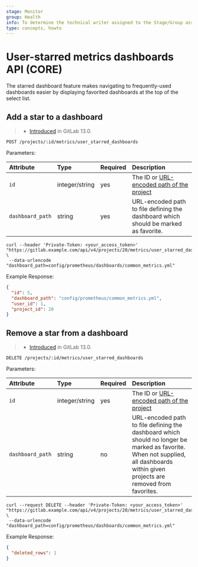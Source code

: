 ```yaml
---
stage: Monitor
group: Health
info: To determine the technical writer assigned to the Stage/Group associated with this page, see https://about.gitlab.com/handbook/engineering/ux/technical-writing/#assignments
type: concepts, howto
---
```


# User-starred metrics dashboards API **(CORE)**

The starred dashboard feature makes navigating to frequently-used dashboards easier
by displaying favorited dashboards at the top of the select list.

## Add a star to a dashboard

> - [Introduced](https://gitlab.com/gitlab-org/gitlab/-/merge_requests/31316) in GitLab 13.0.

```plaintext
POST /projects/:id/metrics/user_starred_dashboards
```

Parameters:

| Attribute      | Type           | Required | Description                                                                  |
|:---------------|:---------------|:---------|:-----------------------------------------------------------------------------|
| `id` | integer/string | yes | The ID or [URL-encoded path of the project](README.md#namespaced-path-encoding) |
| `dashboard_path` | string        | yes      | URL-encoded path to file defining the dashboard which should be marked as favorite.   |

```shell
curl --header 'Private-Token: <your_access_token>' "https://gitlab.example.com/api/v4/projects/20/metrics/user_starred_dashboards" \
 --data-urlencode "dashboard_path=config/prometheus/dashboards/common_metrics.yml"
```

Example Response:

```json
{
  "id": 5,
  "dashboard_path": "config/prometheus/common_metrics.yml",
  "user_id": 1,
  "project_id": 20
}
```

## Remove a star from a dashboard

> - [Introduced](https://gitlab.com/gitlab-org/gitlab/-/merge_requests/31892) in GitLab 13.0.

```plaintext
DELETE /projects/:id/metrics/user_starred_dashboards
```

Parameters:

| Attribute      | Type           | Required | Description                                                                  |
|:---------------|:---------------|:---------|:-----------------------------------------------------------------------------|
| `id` | integer/string | yes | The ID or [URL-encoded path of the project](README.md#namespaced-path-encoding) |
| `dashboard_path` | string        | no      | URL-encoded path to file defining the dashboard which should no longer be marked as favorite. When not supplied, all dashboards within given projects are removed from favorites.   |

```shell
curl --request DELETE --header 'Private-Token: <your_access_token>' "https://gitlab.example.com/api/v4/projects/20/metrics/user_starred_dashboards" \
 --data-urlencode "dashboard_path=config/prometheus/dashboards/common_metrics.yml"
```

Example Response:

```json
{
  "deleted_rows": 1
}
```
